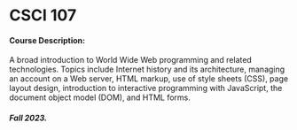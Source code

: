 # CSCI 107

#### Course Description: 
A broad introduction to World Wide Web programming and related technologies. Topics include Internet history and its architecture, managing an account on a Web server, HTML markup, use of style sheets (CSS), page layout design, introduction to interactive programming with JavaScript, the document object model (DOM), and HTML forms.

#### 

##### Fall 2023. 
